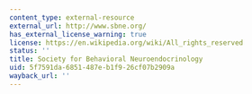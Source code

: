 ```yaml
---
content_type: external-resource
external_url: http://www.sbne.org/
has_external_license_warning: true
license: https://en.wikipedia.org/wiki/All_rights_reserved
status: ''
title: Society for Behavioral Neuroendocrinology
uid: 5f7591da-6851-487e-b1f9-26cf07b2909a
wayback_url: ''
---
```


